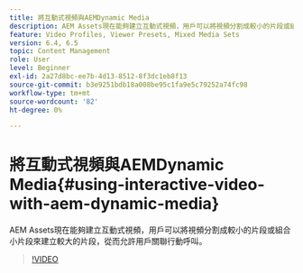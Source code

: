 ```yaml
---
title: 將互動式視頻與AEMDynamic Media
description: AEM Assets現在能夠建立互動式視頻，用戶可以將視頻分割成較小的片段或組合小片段來建立較大的片段，從而允許用戶關聯行動呼叫。
feature: Video Profiles, Viewer Presets, Mixed Media Sets
version: 6.4, 6.5
topic: Content Management
role: User
level: Beginner
exl-id: 2a27d8bc-ee7b-4d13-8512-8f3dc1eb8f13
source-git-commit: b3e9251bdb18a008be95c1fa9e5c79252a74fc98
workflow-type: tm+mt
source-wordcount: '82'
ht-degree: 0%

---
```


# 將互動式視頻與AEMDynamic Media{#using-interactive-video-with-aem-dynamic-media}

AEM Assets現在能夠建立互動式視頻，用戶可以將視頻分割成較小的片段或組合小片段來建立較大的片段，從而允許用戶關聯行動呼叫。

>[!VIDEO](https://video.tv.adobe.com/v/16516?quality=12&learn=on)
